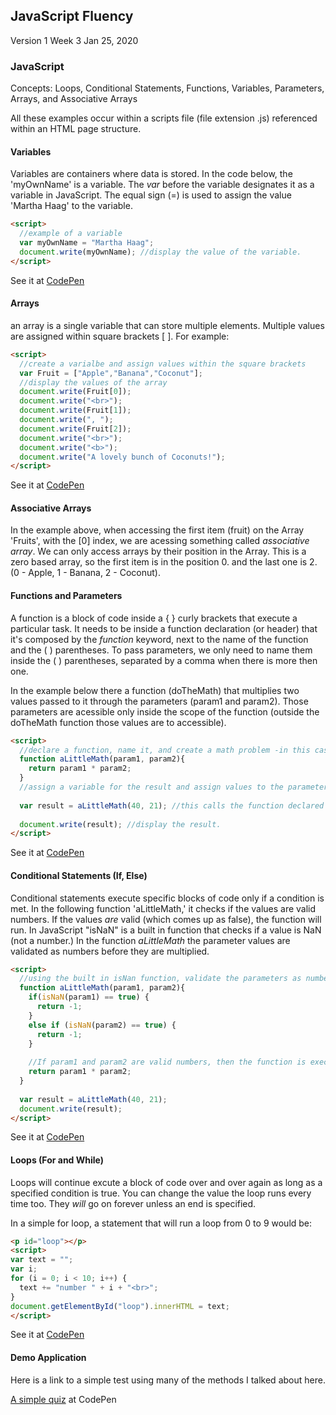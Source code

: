 ## JavaScript Fluency
Version 1  Week 3
Jan 25, 2020

### JavaScript
Concepts: Loops, Conditional Statements, Functions, Variables, Parameters, Arrays, and Associative Arrays

All these examples occur within a scripts file (file extension .js) referenced within an HTML page structure. 

#### Variables
Variables are containers where data is stored. In the code below, the 'myOwnName' is a variable. The *var* before the variable designates it as a variable in JavaScript. The equal sign (=) is used to assign the value 'Martha Haag' to the variable.

```html
<script>
  //example of a variable
  var myOwnName = "Martha Haag";
  document.write(myOwnName); //display the value of the variable.
</script>
```
See it at 
<a href="https://codepen.io/mintnerknown/pen/vYEPJGY">CodePen</a>

#### Arrays
an array is a single variable that can store multiple elements. Multiple values are assigned within square brackets [ ].
For example:

```html
<script>
  //create a varialbe and assign values within the square brackets
  var Fruit = ["Apple","Banana","Coconut"];
  //display the values of the array
  document.write(Fruit[0]); 
  document.write("<br>");
  document.write(Fruit[1]);
  document.write(", ");
  document.write(Fruit[2]);
  document.write("<br>");
  document.write("<b>");
  document.write("A lovely bunch of Coconuts!");
</script>
```
See it at 
<a href="https://codepen.io/mintnerknown/pen/dyPrzpx" target="_blank">CodePen</a>

#### Associative Arrays
In the example above, when accessing the first item (fruit) on the Array 'Fruits', with the [0] index, we are acessing something called *associative array*. We can only access arrays by their position in the Array. This is a zero based array, so the first item is in the position 0. and the last one is 2. (0 - Apple, 1 - Banana, 2 - Coconut). 

#### Functions and Parameters
A function is a block of code inside a { } curly brackets that execute a particular task. It needs to be inside a function declaration (or header) that it's composed by the *function* keyword, next to the name of the function and the ( ) parentheses. To pass parameters, we only need to name them inside the ( ) parentheses, separated by a comma when there is more then one. 

In the example below there a function (doTheMath) that multiplies two values passed to it through the parameters (param1 and param2). Those parameters are acessible only inside the scope of the function (outside the doTheMath function those values are to accessible).


```html
<script>
  //declare a function, name it, and create a math problem -in this case simple multiplication
  function aLittleMath(param1, param2){
    return param1 * param2;
  }
  //assign a variable for the result and assign values to the parameters
  
  var result = aLittleMath(40, 21); //this calls the function declared above passing the values 40 and 21 as parameters. This is very simple and will only work with integers as parameters
  
  document.write(result); //display the result.
</script>
```
See it at 
<a href="https://codepen.io/mintnerknown/pen/abzMyWX" target="_blank">CodePen</a>


#### Conditional Statements (If, Else)
Conditional statements execute specific blocks of code only if a condition is met.  In the following function 'aLittleMath,' it checks if the values are valid numbers.  If the values *are* valid (which comes up as false), the function will run.  In JavaScript "isNaN" is a built in function that checks if a value is NaN (not a number.) In the function *aLittleMath* the parameter values are validated as numbers before they are multiplied. 


```html
<script>
  //using the built in isNan function, validate the parameters as numbers
  function aLittleMath(param1, param2){
    if(isNaN(param1) == true) {
      return -1; 
    }
    else if (isNaN(param2) == true) {
      return -1;
    }
  
    //If param1 and param2 are valid numbers, then the function is executed and a value returned
    return param1 * param2;
  }
  
  var result = aLittleMath(40, 21);
  document.write(result);
</script>
```
See it at 
<a href="https://codepen.io/mintnerknown/pen/oNgVeqN" target="_blank">CodePen</a>


#### Loops (For and While)
Loops will continue excute a block of code over and over again as long as a specified condition is true. You can change the value the loop runs every time too. They *will* go on forever unless an end is specified.

In a simple for loop, a statement that will run a loop from 0 to 9 would be:

```html
<p id="loop"></p>
<script>
var text = "";
var i;
for (i = 0; i < 10; i++) {
  text += "number " + i + "<br>";
}
document.getElementById("loop").innerHTML = text;
</script>
```
See it at 
<a href="https://codepen.io/mintnerknown/pen/gObExBm" target="_blank">CodePen</a>


#### Demo Application

Here is a link to a simple test using many of the methods I talked about here.

<a href="https://codepen.io/mintnerknown/pen/VwYRzqe" target="_blank">A simple quiz</a> at CodePen
